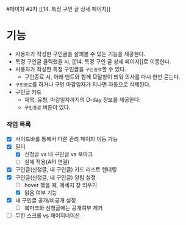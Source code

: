 #페이지 #2차
[[14. 특정 구인 글 상세 페이지]]

# 기능
* 사용자가 작성한 구인글을 살펴볼 수 있는 기능을 제공한다.
* 특정 구인글 클릭했을 시, [[14. 특정 구인 글 상세 페이지]]로 이동한다.
* 사용자가 작성한 특정 구인글을 `구인종료`할 수 있다.
  * 구인종료 시, 아래 멘트와 함께 모달창이 띄워 의사를 다시 한번 묻는다.
* `구인종료`를 하거나 구인 마감일자가 지나면 자동으로 삭제된다.
* 구인글 카드
  * 제목, 유형, 마감일자까지의 D-day 정보를 제공한다.
  * `구인종료` 버튼이 있다.


### 작업 목록
* [x] 사이드바를 통해서 다른 관리 페이지 이동 가능
* [x] 필터
	* [x] 신청글 vs 내 구인글 vs 북마크
	* [ ] 실제 적용(API 연결)
* [x] 구인글(신청글, 내 구인글) 카드 리스트 렌더링
* [x] 구인글(신청글, 내 구인글) 알림 설정
	* [ ] hover 했을 때, 메세지 창 띄우기
	* [x] 읽음 여부 기능
* [x] 내 구인글 공개/비공개 설정
	* [ ] 북마크와 신청글에는 공개여부 제거
* [ ] 무한 스크롤 vs 페이지네이션
